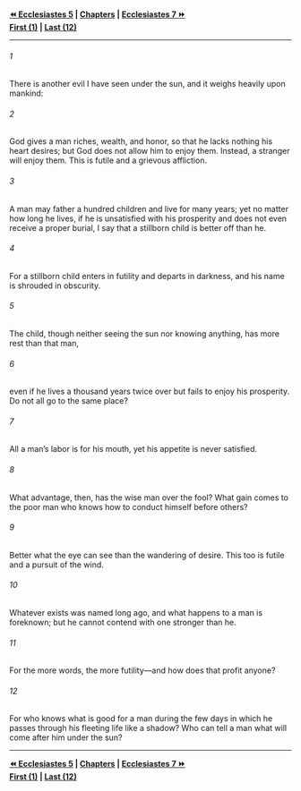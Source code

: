   
**[⏪ Ecclesiastes 5](./Ecclesiastes%205.md) | [Chapters](./_index.md) | [Ecclesiastes 7 ⏩](./Ecclesiastes%207.md)**  
**[First (1)](./Ecclesiastes%201.md) | [Last (12)](./Ecclesiastes%2012.md)**  
  
---  
  
###### 1  
There is another evil I have seen under the sun, and it weighs heavily upon mankind:  
  
###### 2  
God gives a man riches, wealth, and honor, so that he lacks nothing his heart desires; but God does not allow him to enjoy them. Instead, a stranger will enjoy them. This is futile and a grievous affliction.  
  
###### 3  
A man may father a hundred children and live for many years; yet no matter how long he lives, if he is unsatisfied with his prosperity and does not even receive a proper burial, I say that a stillborn child is better off than he.  
  
###### 4  
For a stillborn child enters in futility and departs in darkness, and his name is shrouded in obscurity.  
  
###### 5  
The child, though neither seeing the sun nor knowing anything, has more rest than that man,  
  
###### 6  
even if he lives a thousand years twice over but fails to enjoy his prosperity. Do not all go to the same place?  
  
###### 7  
All a man’s labor is for his mouth, yet his appetite is never satisfied.  
  
###### 8  
What advantage, then, has the wise man over the fool? What gain comes to the poor man who knows how to conduct himself before others?  
  
###### 9  
Better what the eye can see than the wandering of desire. This too is futile and a pursuit of the wind.  
  
###### 10  
Whatever exists was named long ago, and what happens to a man is foreknown; but he cannot contend with one stronger than he.  
  
###### 11  
For the more words, the more futility—and how does that profit anyone?  
  
###### 12  
For who knows what is good for a man during the few days in which he passes through his fleeting life like a shadow? Who can tell a man what will come after him under the sun?  
  
  
---  
  
**[⏪ Ecclesiastes 5](./Ecclesiastes%205.md) | [Chapters](./_index.md) | [Ecclesiastes 7 ⏩](./Ecclesiastes%207.md)**  
**[First (1)](./Ecclesiastes%201.md) | [Last (12)](./Ecclesiastes%2012.md)**  
  
